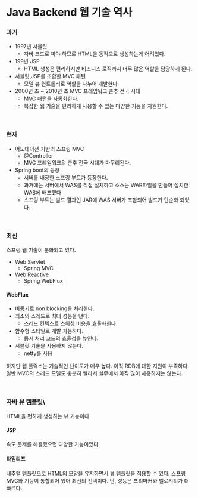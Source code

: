 # Java Backend 웹 기술 역사

### 과거
- 1997년 서블릿
  - 자바 코드로 짜야 하므로 HTML을 동적으로 생성하는게 어려웠다.
- 199년 JSP
  - HTML 생성은 편리하지만 비즈니스 로직까지 너무 많은 역할을 담당하게 된다.
- 서블릿,JSP를 조합한 MVC 패턴
  - 모델 뷰 컨트롤러로 역할을 나누어 개발한다.
- 2000년 초 ~ 2010년 초 MVC 프레임워크 춘추 전국 시대
  - MVC 패턴을 자동화한다.
  - 복잡한 웹 기술을 편리하게 사용할 수 있는 다양한 기능을 지원한다.

<br>

### 현재
- 어노테이션 기반의 스프링 MVC
  - @Controller
  - MVC 프레임워크의 춘추 전국 시대가 마무리된다.
- Spring boot의 등장
  - 서버를 내장한 스프링 부트가 등장한다.
  - 과거에는 서버에서 WAS를 직접 설치하고 소스는 WAR파일을 만들어 설치한 WAS에 배포했다
  - 스프링 부트는 빌드 결과인 JAR에 WAS 서버가 포함되어 빌드가 단순화 되었다.

<br>

### 최신
스프링 웹 기술이 분화되고 있다.
- Web Servlet
  - Spring MVC
- Web Reactive
  - Spring WebFlux

#### WebFlux
- 비동기로 non blocking을 처리한다.
- 최소의 스레드로 최대 성능을 낸다.
  - 스레드 컨텍스트 스위칭 비용을 효울화한다.
- 함수형 스타일로 개발 가능하다.
  - 동시 처리 코드의 효율성을 높인다.
- 서블릿 기술을 사용하지 않는다.
  - netty를 사용

하지만 웹 플럭스는 기술적인 난이도가 매우 높다. 아직 RDB에 대한 지원이 부족하다. 일반 MVC의 스레드 모델도 충분히 빨라서 실무에서 아직 많이 사용하지는 않는다.

<br>

### 자바 뷰 템플릿\
HTML을 편하게 생성하는 뷰 기능이다

#### JSP
속도 문제를 해결했으면 다양한 기능이있다.

#### 타임리프
내추럴 템플릿으로 HTML의 모양을 유지하면서 뷰 템플릿을 적용할 수 있다. 스프링 MVC와 기능이 통합되어 있어 최선의 선택이다. 단, 성능은 프리마커와 벨로시티가 더 빠르다.